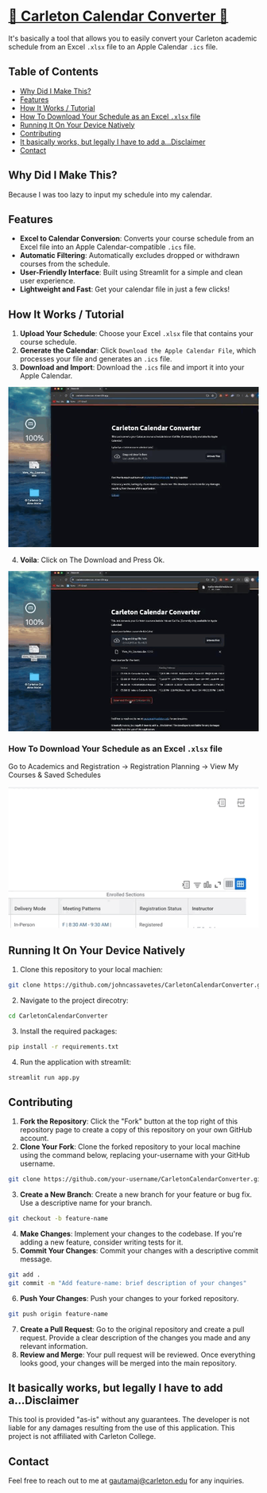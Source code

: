 # [📆 Carleton Calendar Converter 🥏](https://carletoncalendar.streamlit.app/)

It's basically a tool that allows you to easily convert your Carleton academic schedule from an Excel `.xlsx` file to an Apple Calendar `.ics` file.

## Table of Contents
- [Why Did I Make This?](#why-did-i-make-this)
- [Features](#features)
- [How It Works / Tutorial](#how-it-works--tutorial)
- [How To Download Your Schedule as an Excel `.xlsx` file](#how-to-download-your-schedule-as-an-excel-xlsx-file)
- [Running It On Your Device Natively](#running-it-on-your-device-natively)
- [Contributing](#contributing)
- [It basically works, but legally I have to add a...Disclaimer](#it-basically-works-but-legally-i-have-to-add-adisclaimer)
- [Contact](#contact)

## Why Did I Make This?

Because I was too lazy to input my schedule into my calendar.

## Features

- **Excel to Calendar Conversion**: Converts your course schedule from an Excel file into an Apple Calendar-compatible `.ics` file.
- **Automatic Filtering**: Automatically excludes dropped or withdrawn courses from the schedule.
- **User-Friendly Interface**: Built using Streamlit for a simple and clean user experience.
- **Lightweight and Fast**: Get your calendar file in just a few clicks!

## How It Works / Tutorial

1. **Upload Your Schedule**: Choose your Excel `.xlsx` file that contains your course schedule.
2. **Generate the Calendar**: Click `Download the Apple Calendar File`, which processes your file and generates an `.ics` file.
3. **Download and Import**: Download the `.ics` file and import it into your Apple Calendar.

![1](img/HowItWorks/1.gif)

4. **Voila**: Click on The Download and Press Ok.

![2](img/HowItWorks/2.gif)

### How To Download Your Schedule as an Excel `.xlsx` file

Go to Academics and Registration -> Registration Planning -> View My Courses & Saved Schedules

![excel](img/DownloadExcel/1.gif)

## Running It On Your Device Natively
1. Clone this repository to your local machien:
```bash
git clone https://github.com/johncassavetes/CarletonCalendarConverter.git
```
2. Navigate to the project direcotry:
```bash
cd CarletonCalendarConverter
```
3. Install the required packages:
```bash
pip install -r requirements.txt
```
4. Run the application with streamlit:
```bash
streamlit run app.py
```

## Contributing
1. **Fork the Repository**: Click the "Fork" button at the top right of this repository page to create a copy of this repository on your own GitHub account.
2. **Clone Your Fork**: Clone the forked repository to your local machine using the command below, replacing your-username with your GitHub username.
```bash
git clone https://github.com/your-username/CarletonCalendarConverter.git
```
3. **Create a New Branch**: Create a new branch for your feature or bug fix. Use a descriptive name for your branch.
```bash
git checkout -b feature-name
```
4. **Make Changes**: Implement your changes to the codebase. If you're adding a new feature, consider writing tests for it.
5. **Commit Your Changes**: Commit your changes with a descriptive commit message.
```bash
git add .
git commit -m "Add feature-name: brief description of your changes"
```
6. **Push Your Changes**: Push your changes to your forked repository.
```bash
git push origin feature-name
```
7. **Create a Pull Request**: Go to the original repository and create a pull request. Provide a clear description of the changes you made and any relevant information.
8. **Review and Merge**: Your pull request will be reviewed. Once everything looks good, your changes will be merged into the main repository.

## It basically works, but legally I have to add a...Disclaimer
This tool is provided "as-is" without any guarantees. The developer is not liable for any damages resulting from the use of this application. This project is not affiliated with Carleton College. 

## Contact
Feel free to reach out to me at gautamaj@carleton.edu for any inquiries.